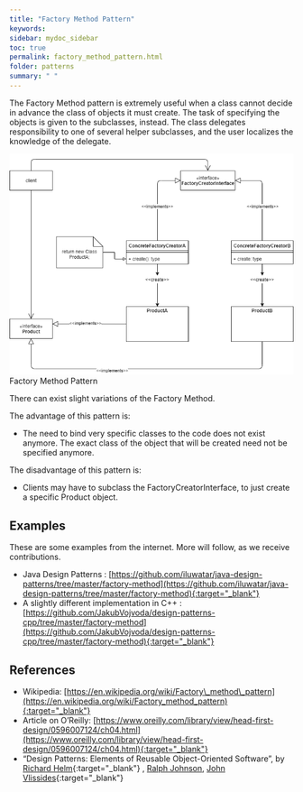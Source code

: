 ```yaml
---
title: "Factory Method Pattern"
keywords: 
sidebar: mydoc_sidebar
toc: true
permalink: factory_method_pattern.html
folder: patterns
summary: " "
---
```


The Factory Method pattern is extremely useful when a class cannot decide in advance the class of objects it must create. The task of specifying the objects is given to the subclasses, instead. The class delegates responsibility to one of several helper subclasses, and the user localizes the knowledge of the delegate.

![image001](media/factory_pattern001.png)
Factory Method Pattern

There can exist slight variations of the Factory Method.

The advantage of this pattern is:

*   The need to bind very specific classes to the code does not exist anymore. The exact class of the object that will be created need not be specified anymore.

The disadvantage of this pattern is:

*   Clients may have to subclass the FactoryCreatorInterface, to just create a specific Product object.

## Examples

These are some examples from the internet. More will follow, as we receive contributions.

*   Java Design Patterns : [https://github.com/iluwatar/java-design-patterns/tree/master/factory-method](https://github.com/iluwatar/java-design-patterns/tree/master/factory-method){:target="_blank"}
*   A slightly different implementation in C++ : [https://github.com/JakubVojvoda/design-patterns-cpp/tree/master/factory-method](https://github.com/JakubVojvoda/design-patterns-cpp/tree/master/factory-method){:target="_blank"}

## References

*   Wikipedia: [https://en.wikipedia.org/wiki/Factory\_method\_pattern](https://en.wikipedia.org/wiki/Factory_method_pattern){:target="_blank"}
*   Article on O’Reilly: [https://www.oreilly.com/library/view/head-first-design/0596007124/ch04.html](https://www.oreilly.com/library/view/head-first-design/0596007124/ch04.html){:target="_blank"}
*   “Design Patterns: Elements of Reusable Object-Oriented Software”, by [Richard Helm](https://www.amazon.ca/Richard-Helm/e/B000AQ1ZP8/ref=dp_byline_cont_book_2){:target="_blank"} , [Ralph Johnson](https://www.amazon.ca/Ralph-Johnson/e/B000AQ6RMY/ref=dp_byline_cont_book_3), [John Vlissides](https://www.amazon.ca/John-Vlissides/e/B000AQ4MV2/ref=dp_byline_cont_book_4){:target="_blank"}